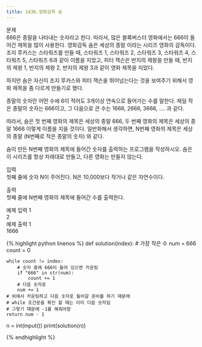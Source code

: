 ```yaml
---
title: 1436.영화감독 숌
---
```


문제  
666은 종말을 나타내는 숫자라고 한다. 따라서, 많은 블록버스터 영화에서는 666이 들어간 제목을 많이 사용한다. 영화감독 숌은 세상의 종말 이라는 시리즈 영화의 감독이다. 조지 루카스는 스타워즈를 만들 때, 스타워즈 1, 스타워즈 2, 스타워즈 3, 스타워즈 4, 스타워즈 5, 스타워즈 6과 같이 이름을 지었고, 피터 잭슨은 반지의 제왕을 만들 때, 반지의 제왕 1, 반지의 제왕 2, 반지의 제왕 3과 같이 영화 제목을 지었다.  
  
하지만 숌은 자신이 조지 루카스와 피터 잭슨을 뛰어넘는다는 것을 보여주기 위해서 영화 제목을 좀 다르게 만들기로 했다.  
  
종말의 숫자란 어떤 수에 6이 적어도 3개이상 연속으로 들어가는 수를 말한다. 제일 작은 종말의 숫자는 666이고, 그 다음으로 큰 수는 1666, 2666, 3666, .... 과 같다.  
  
따라서, 숌은 첫 번째 영화의 제목은 세상의 종말 666, 두 번째 영화의 제목은 세상의 종말 1666 이렇게 이름을 지을 것이다. 일반화해서 생각하면, N번째 영화의 제목은 세상의 종말 (N번째로 작은 종말의 숫자) 와 같다.  
  
숌이 만든 N번째 영화의 제목에 들어간 숫자를 출력하는 프로그램을 작성하시오. 숌은 이 시리즈를 항상 차례대로 만들고, 다른 영화는 만들지 않는다.  
  
    
입력  
첫째 줄에 숫자 N이 주어진다. N은 10,000보다 작거나 같은 자연수이다.  

출력  
첫째 줄에 N번째 영화의 제목에 들어간 수를 출력한다.  

  
예제 입력 1   
2  
예제 출력 1   
1666  

{% highlight python linenos %}
def solution(index):
    # 가장 작은 수
    num = 666
    count = 0

    while count != index:
        # 숫자 중에 666이 들어 있으면 카운팅
        if "666" in str(num):
            count += 1
        # 다음 숫자로
        num += 1
    # 위에서 카운팅하고 다음 숫자로 들어갈 준비를 하기 때문에
    # while 조건문을 확인 할 때는 이미 다음 숫자임
    # 그렇기 때문에 -1를 해줘야함
    return num - 1


n = int(input())
print(solution(n))


{% endhighlight %}
